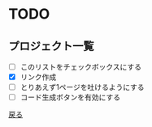 # TODO

## プロジェクト一覧
- [ ] このリストをチェックボックスにする
- [x] リンク作成
- [ ] とりあえず1ページを吐けるようにする
- [ ] コード生成ボタンを有効にする

[戻る](../README.md)